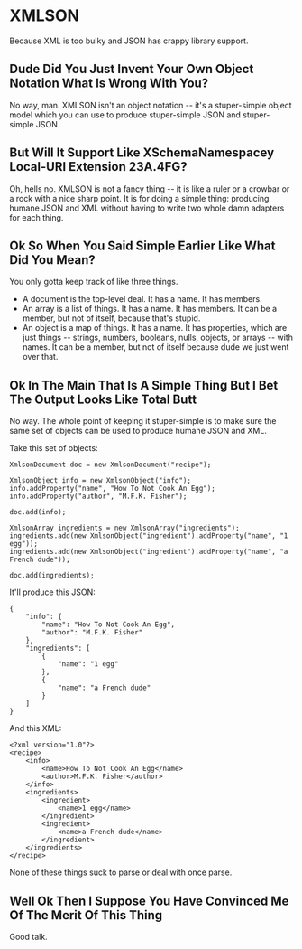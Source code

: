 XMLSON
======

Because XML is too bulky and JSON has crappy library support.


Dude Did You Just Invent Your Own Object Notation What Is Wrong With You?
-------------------------------------------------------------------------

No way, man. XMLSON isn't an object notation -- it's a stuper-simple object
model which you can use to produce stuper-simple JSON and stuper-simple JSON.


But Will It Support Like XSchemaNamespacey Local-URI Extension 23A.4FG?
-----------------------------------------------------------------------

Oh, hells no. XMLSON is not a fancy thing -- it is like a ruler or a crowbar or
a rock with a nice sharp point. It is for doing a simple thing: producing humane
JSON and XML without having to write two whole damn adapters for each thing.


Ok So When You Said Simple Earlier Like What Did You Mean?
----------------------------------------------------------

You only gotta keep track of like three things.

* A document is the top-level deal. It has a name. It has members.
* An array is a list of things. It has a name. It has members. It can be a
  member, but not of itself, because that's stupid.
* An object is a map of things. It has a name. It has properties, which are just
  things -- strings, numbers, booleans, nulls, objects, or arrays -- with names.
  It can be a member, but not of itself because dude we just went over that.


Ok In The Main That Is A Simple Thing But I Bet The Output Looks Like Total Butt
--------------------------------------------------------------------------------

No way. The whole point of keeping it stuper-simple is to make sure the same set
of objects can be used to produce humane JSON and XML.

Take this set of objects:

    XmlsonDocument doc = new XmlsonDocument("recipe");
    
    XmlsonObject info = new XmlsonObject("info");
    info.addProperty("name", "How To Not Cook An Egg");
    info.addProperty("author", "M.F.K. Fisher");
    
    doc.add(info);
    
    XmlsonArray ingredients = new XmlsonArray("ingredients");
    ingredients.add(new XmlsonObject("ingredient").addProperty("name", "1 egg"));
    ingredients.add(new XmlsonObject("ingredient").addProperty("name", "a French dude"));
    
    doc.add(ingredients);

It'll produce this JSON:

    {
        "info": {
            "name": "How To Not Cook An Egg",
            "author": "M.F.K. Fisher"
        },
        "ingredients": [
            {
                "name": "1 egg"
            },
            {
                "name": "a French dude"
            }
        ]
    }

And this XML:

    <?xml version="1.0"?>
    <recipe>
        <info>
            <name>How To Not Cook An Egg</name>
            <author>M.F.K. Fisher</author>
        </info>
        <ingredients>
            <ingredient>
                <name>1 egg</name>
            </ingredient>
            <ingredient>
                <name>a French dude</name>
            </ingredient>
        </ingredients>
    </recipe>

None of these things suck to parse or deal with once parse.


Well Ok Then I Suppose You Have Convinced Me Of The Merit Of This Thing
-----------------------------------------------------------------------

Good talk.
